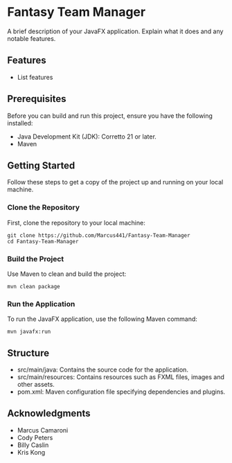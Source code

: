 # Fantasy Team Manager

A brief description of your JavaFX application. Explain what it does and any notable features.

## Features
- List features

## Prerequisites 
Before you can build and run this project, ensure you have the following installed:
- Java Development Kit (JDK): Corretto 21 or later.
- Maven

## Getting Started
Follow these steps to get a copy of the project up and running on your local machine.

### Clone the Repository
First, clone the repository to your local machine:
```
git clone https://github.com/Marcus441/Fantasy-Team-Manager
cd Fantasy-Team-Manager
```
### Build the Project
Use Maven to clean and build the project:
```
mvn clean package
```
### Run the Application
To run the JavaFX application, use the following Maven command:
```
mvn javafx:run
```
## Structure
- src/main/java: Contains the source code for the application.
- src/main/resources: Contains resources such as FXML files, images and other assets.
- pom.xml: Maven configuration file specifying dependencies and plugins.

## Acknowledgments
- Marcus Camaroni
- Cody Peters
- Billy Caslin
- Kris Kong
